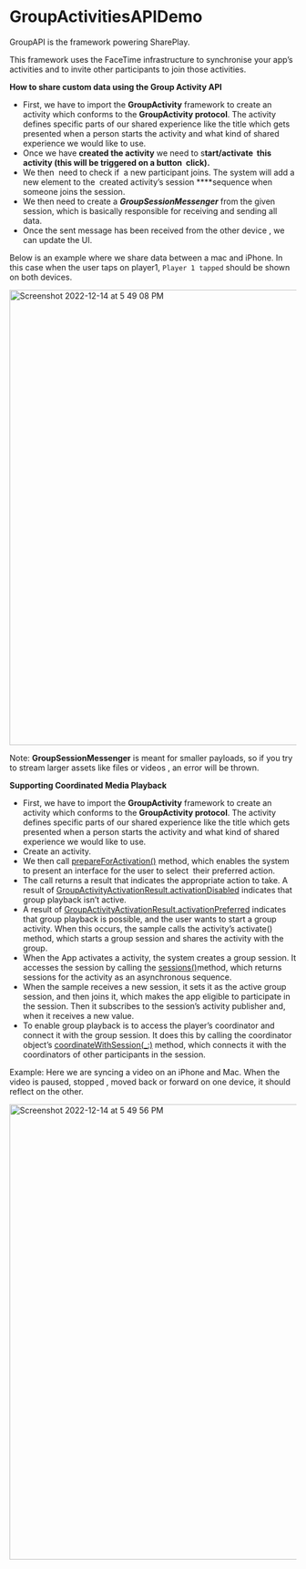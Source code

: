 # GroupActivitiesAPIDemo


GroupAPI is the framework powering SharePlay.

This framework uses the FaceTime infrastructure to synchronise your app’s activities and to invite other participants to join those activities.

**How to share custom data using the Group Activity API**

- First, we have to import the **GroupActivity** framework to create an activity which conforms to the **GroupActivity protocol**. The activity defines specific parts of our shared experience like the title which gets presented when a person starts the activity and what kind of shared experience we would like to use.
- Once we have **created the activity** we need to s**tart/activate  this activity (this will be triggered on a button  click).**
- We then  need to check if  a new participant joins. The system will add a new element to the  created activity’s session ****sequence when someone joins the session.
- We then need to create a ***GroupSessionMessenger*** from the given session, which is basically responsible for receiving and sending all data.
- Once the sent message has been received from the other device , we can update the UI.


Below is an example where we share data between a mac and iPhone. In this case when the user taps on player1,  `Player 1 tapped` should be shown on both devices.

<img width="800" alt="Screenshot 2022-12-14 at 5 49 08 PM" src="https://user-images.githubusercontent.com/38100299/207595013-ec7176d8-4dfe-4bf9-821d-3cc4b09ceda8.png">




Note: **GroupSessionMessenger** is meant for smaller payloads, so if you try to stream larger assets like files or videos , an error will be thrown.

****Supporting Coordinated Media Playback****

- First, we have to import the **GroupActivity** framework to create an activity which conforms to the **GroupActivity protocol**. The activity defines specific parts of our shared experience like the title which gets presented when a person starts the activity and what kind of shared experience we would like to use.
- Create an activity.
- We then call [prepareForActivation()](https://developer.apple.com/documentation/groupactivities/groupactivity/prepareforactivation()) method, which enables the system to present an interface for the user to select  their preferred action.
- The call returns a result that indicates the appropriate action to take. A result of [GroupActivityActivationResult.activationDisabled](https://developer.apple.com/documentation/groupactivities/groupactivityactivationresult/activationdisabled)
 indicates that group playback isn’t active.
- A result of [GroupActivityActivationResult.activationPreferred](https://developer.apple.com/documentation/groupactivities/groupactivityactivationresult/activationpreferred) indicates that group playback is possible, and the user wants to start a group activity. When this occurs, the sample calls the activity’s activate() method, which starts a group session and shares the activity with the group.
- When the App activates a activity, the system creates a group session. It accesses the session by calling the [sessions()](https://developer.apple.com/documentation/groupactivities/groupactivity/sessions())method, which returns sessions for the activity as an asynchronous sequence.
- When the sample receives a new session, it sets it as the active group session, and then joins it, which makes the app eligible to participate in the session. Then it subscribes to the session’s activity publisher and, when it receives a new value.
- To enable group playback is to access the player’s coordinator and connect it with the group session. It does this by calling the coordinator object’s [coordinateWithSession(_:)](https://developer.apple.com/documentation/avfoundation/avplaybackcoordinator/3787796-coordinatewithsession)
 method, which connects it with the coordinators of other participants in the session.
 
 Example: Here we are syncing a video on an iPhone and Mac.  When the video is paused, stopped , moved back or forward on one device, it should reflect on the other.
 
 
 <img width="800" alt="Screenshot 2022-12-14 at 5 49 56 PM" src="https://user-images.githubusercontent.com/38100299/207596238-da40ae44-a6da-41d8-aed9-7dec57fb8c42.png">

 
 
 
 
